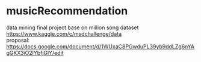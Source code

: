 # musicRecommendation
data mining final project
base on million song dataset https://www.kaggle.com/c/msdchallenge/data  
proposal: https://docs.google.com/document/d/1WUxaC8PGwduPL39yb9ddLZg6nYAgGKX3iO2lYbfjGlY/edit
